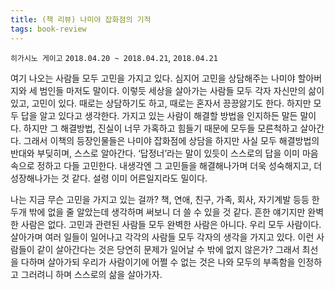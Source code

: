 ```yaml
---
title: (책 리뷰) 나미야 잡화점의 기적
tags: book-review
---
```


`히가시노 게이고`
`2018.04.20 ~ 2018.04.21`, `2018.04.21`

<!--more-->

 여기 나오는 사람들 모두 고민을 가지고 있다. 심지어 고민을 상담해주는 나미야 할아버지와 세 범인들 마저도 말이다. 이렇듯 세상을 살아가는 사람들 모두 각자 자신만의 삶이 있고, 고민이 있다. 때로는 상담하기도 하고, 때로는 혼자서 끙끙앓기도 한다. 하지만 모두 답을 알고 있다고 생각한다. 가지고 있는 사람이 해결할 방법을 인지하든 말든 말이다. 하지만 그 해결방법, 진실이 너무 가혹하고 힘들기 때문에 모두들 모른척하고 살아간다. 그래서 이책의 등장인물들은 나미야 잡화점에 상담을 하지만 사실 모두 해결방법의 반대와 부딪히며, 스스로 알아간다. ‘답정너’라는 말이 있듯이 스스로의 답을 이미 마음속으로 정하고 다들 고민한다. 내생각엔 그 고민들을 해결해나가며 더욱 성숙해지고, 더 성장해나가는 것 같다. 설령 이미 어른일지라도 밀이다. 

 나는 지금 무슨 고민을 가지고 있는 걸까? 책, 연애, 친구, 가족, 회사, 자기계발 등등 한 두개 밖에 없을 줄 알았는데 생각하며 써보니 더 쓸 수 있을 것 같다. 흔한 얘기지만 완벽한 사람은 없다. 고민과 관련된 사람들 모두 완벽한 사람은 아니다. 우리 모두 사람이다. 살아가며 여러 일들이 일어나고 각각의 사람들 모두 각자의 생각을 가지고 있다. 이런 사람들이 같이 살아간다는 것은 당연히 문제가 일어날 수 밖에 없지 않은가? 그래서 최선을 다하며 살아가되 우리가 사람이기에 어쩔 수 없는 것은 나와 모두의 부족함을 인정하고 그러려니 하며 스스로의 삶을 살아가자.